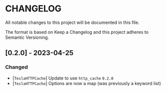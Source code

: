 # CHANGELOG

All notable changes to this project will be documented in this file.

The format is based on Keep a Changelog and this project adheres to Semantic Versioning.

## [0.2.0] - 2023-04-25

### Changed

- [`TeslaHTTPCache`] Update to use `http_cache` `0.2.0`
- [`TeslaHTTPCache`] Options are now a map (was previously a keyword list)
